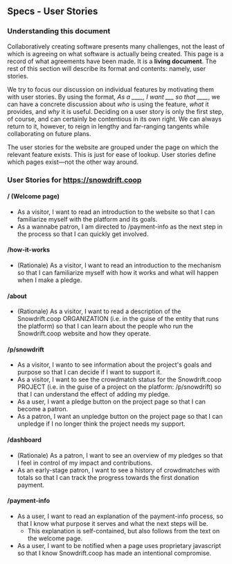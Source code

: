 ## Specs - User Stories

### Understanding this document

Collaboratively creating software presents many challenges, not the least of
which is agreeing on what software is actually being created. This page is a
record of what agreements have been made. It is a **living document**. The rest
of this section will describe its format and contents: namely, user stories.

We try to focus our discussion on individual features by motivating them with
user stories. By using the format, *As a ____, I want ___ so that ____*, we can
have a concrete discussion about *who* is using the feature, *what* it provides,
and *why* it is useful. Deciding on a user story is only the first step, of
course, and can certainly be contentious in its own right. We can always return
to it, however, to reign in lengthy and far-ranging tangents while collaborating
on future plans.

The user stories for the website are grouped under the page on which the relevant
feature exists. This is just for ease of lookup. User stories define which pages
exist—not the other way around.

### User Stories for https://snowdrift.coop

####  / (Welcome page)
-  As a visitor, I want to read an introduction to the website so that I can
   familiarize myself with the platform and its goals.
-  As a wannabe patron, I am directed to /payment-info as the next step in the
   process so that I can quickly get involved.

####  /how-it-works
-  (Rationale) As a visitor, I want to read an introduction to the mechanism so
   that I can familiarize myself with how it works and what will happen when I
   make a pledge.

####  /about
-  (Rationale) As a visitor, I want to read a description of the Snowdrift.coop
   ORGANIZATION (i.e. in the guise of the entity that runs the platform) so that
   I can learn about the people who run the Snowdrift.coop website and how they
   operate.

####  /p/snowdrift
-  As a visitor, I wanto to see information about the project's goals and
   purpose so that I can decide if I want to support it.
-  As a visitor, I want to see the crowdmatch status for the Snowdrift.coop
   PROJECT (i.e. in the guise of a project on the platform: /p/snowdrift) so
   that I can understand the effect of adding my pledge.
-  As a user, I want a pledge button on the project page so that I can become a
   patron.
-  As a patron, I want an unpledge button on the project page so that I can
   unpledge if I no longer think the project needs my support.

####  /dashboard
-  (Rationale) As a patron, I want to see an overview of my pledges so that I
   feel in control of my impact and contributions.
-  As an early-stage patron, I want to see a history of crowdmatches with totals
   so that I can track the progress towards the first donation payment.

####  /payment-info
-  As a user, I want to read an explanation of the payment-info process, so that
   I know what purpose it serves and what the next steps will be.
    -  This explanation is self-contained, but also follows from the text on the
       welcome page.
-  As a user, I want to be notified when a page uses proprietary javascript so
   that I know Snowdrift.coop has made an intentional compromise.
